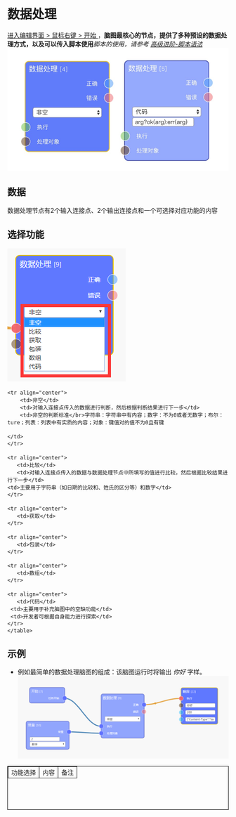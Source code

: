 # 数据处理

[进入编辑界面 > 鼠标右键 > 开始 ](https://eeg-admin.bmob.cn/#/editor/eeg)，**脑图最核心的节点，提供了多种预设的数据处理方式，以及可以传入脚本使用***脚本的使用，请参考 [高级进阶-脚本语法](https://github.com/vi77/eeg/blob/master/doc/%E9%AB%98%E7%BA%A7%E8%BF%9B%E9%98%B6/%E8%84%9A%E6%9C%AC%E8%AF%AD%E6%B3%95.md)*
![节点图](https://raw.githubusercontent.com/vi77/eeg/master/images/node/handle.png)


## 数据
数据处理节点有2个输入连接点、2个输出连接点和一个可选择对应功能的内容


## 选择功能
![节点图](https://raw.githubusercontent.com/vi77/eeg/master/images/node/handle-choice.png)


<table border="1px" align="center" bordercolor="black" width="100%" height="100px">
    <tr align="center">
        <td>功能选择</td>
        <td>内容</td> 
        <td>备注</td> 
    </tr>

    <tr align="center">
        <td>非空</td>
        <td>对输入连接点传入的数据进行判断，然后根据判断结果进行下一步</td>
        <td>非空的判断标准</br>字符串：字符串中有内容；数字：不为0或者无数字；布尔：ture；列表：列表中有实质的内容；对象：键值对的值不为0且有键

    </td>
    </tr>

    <tr align="center">
       <td>比较</td> 
       <td>对输入连接点传入的数据与数据处理节点中所填写的值进行比较，然后根据比较结果进行下一步</td>
    <td>主要用于字符串（如日期的比较和、姓氏的区分等）和数字</td>
    </tr>

    <tr align="center">
       <td>获取</td> 
    </tr>

    <tr align="center">
       <td>包装</td> 
    </tr>

    <tr align="center">
       <td>数组</td>
    </tr>

    <tr align="center">
       <td>代码</td>
     <td>主要用于补充脑图中的空缺功能</td>
     <td>开发者可根据自身能力进行探索</td>
    </tr>
    </table>

## 示例
- 例如最简单的数据处理脑图的组成：该脑图运行时将输出 *你好* 字样。
![最简脑图](https://raw.githubusercontent.com/vi77/eeg/master/images/node/handle_sample.png)